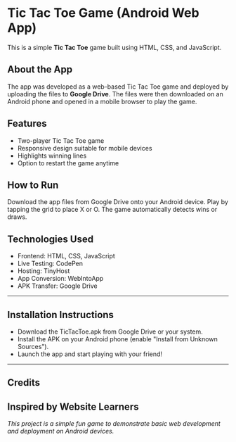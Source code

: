# Tic Tac Toe Game (Android Web App)

This is a simple **Tic Tac Toe** game built using HTML, CSS, and JavaScript.

## About the App

The app was developed as a web-based Tic Tac Toe game and deployed by uploading the files to **Google Drive**. The files were then downloaded on an Android phone and opened in a mobile browser to play the game.

## Features

- Two-player Tic Tac Toe game
- Responsive design suitable for mobile devices
- Highlights winning lines
- Option to restart the game anytime

## How to Run

 Download the app files from Google Drive onto your Android device.
 Play by tapping the grid to place X or O.
 The game automatically detects wins or draws.

## Technologies Used

   - Frontend: HTML, CSS, JavaScript
   - Live Testing: CodePen
   - Hosting: TinyHost
   - App Conversion: WebIntoApp
   - APK Transfer: Google Drive

---
 ## Installation Instructions

   - Download the TicTacToe.apk from Google Drive or your system.
   - Install the APK on your Android phone (enable "Install from Unknown Sources").
   - Launch the app and start playing with your friend!
---
 ## Credits
   Inspired by Website Learners
---
*This project is a simple fun game to demonstrate basic web development and deployment on Android devices.*

